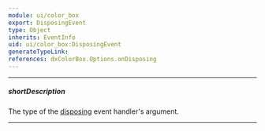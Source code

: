 ```yaml
---
module: ui/color_box
export: DisposingEvent
type: Object
inherits: EventInfo
uid: ui/color_box:DisposingEvent
generateTypeLink: 
references: dxColorBox.Options.onDisposing
---
```

---
##### shortDescription
The type of the [disposing]({basewidgetpath}/Events/#disposing) event handler's argument.

---
<!-- Description goes here -->